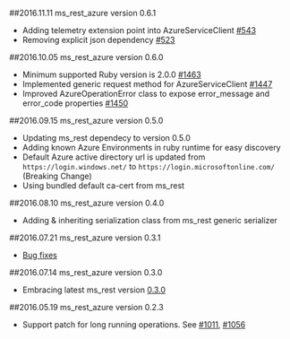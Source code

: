 ##2016.11.11 ms_rest_azure version 0.6.1
* Adding telemetry extension point into AzureServiceClient [#543](https://github.com/Azure/azure-sdk-for-ruby/pull/543)
* Removing explicit json dependency [#523](https://github.com/Azure/azure-sdk-for-ruby/pull/523)

##2016.10.05 ms_rest_azure version 0.6.0
* Minimum supported Ruby version is 2.0.0 [#1463](https://github.com/Azure/autorest/pull/1463)
* Implemented generic request method for AzureServiceClient [#1447](https://github.com/Azure/autorest/pull/1447)
* Improved AzureOperationError class to expose error_message and error_code properties [#1450](https://github.com/Azure/autorest/pull/1450)

##2016.09.15 ms_rest_azure version 0.5.0
* Updating ms_rest dependecy to version 0.5.0
* Adding known Azure Environments in ruby runtime for easy discovery
* Default Azure active directory url is updated from `https://login.windows.net/` to `https://login.microsoftonline.com/` (Breaking Change)
* Using bundled default ca-cert from ms_rest

##2016.08.10 ms_rest_azure version 0.4.0
* Adding & inheriting serialization class from ms_rest generic serializer

##2016.07.21 ms_rest_azure version 0.3.1
* [Bug fixes](https://github.com/Azure/autorest/commit/ede944a1fa30a7453aa30e6fa79154dc43393cdf)

##2016.07.14 ms_rest_azure version 0.3.0
* Embracing latest ms_rest version [0.3.0](https://rubygems.org/gems/ms_rest)

##2016.05.19 ms_rest_azure version 0.2.3
* Support patch for long running operations. See [#1011](https://github.com/Azure/autorest/pull/1011), [#1056](https://github.com/Azure/autorest/pull/1056)

